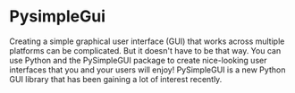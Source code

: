 # PysimpleGui
Creating a simple graphical user interface (GUI) that works across multiple platforms can be complicated. But it doesn't have to be that way. You can use Python and the PySimpleGUI package to create nice-looking user interfaces that you and your users will enjoy! PySimpleGUI is a new Python GUI library that has been gaining a lot of interest recently.
